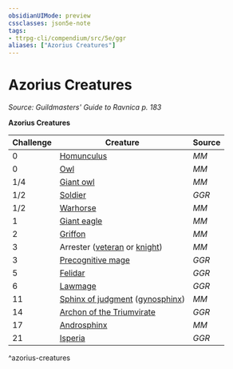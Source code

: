 ```yaml
---
obsidianUIMode: preview
cssclasses: json5e-note
tags:
- ttrpg-cli/compendium/src/5e/ggr
aliases: ["Azorius Creatures"]
---
```

# Azorius Creatures
*Source: Guildmasters' Guide to Ravnica p. 183* 

**Azorius Creatures**

| Challenge | Creature | Source |
|-----------|----------|--------|
| 0 | [Homunculus](3-Mechanics/CLI/bestiary/construct/homunculus.md) | *MM* |
| 0 | [Owl](3-Mechanics/CLI/bestiary/beast/owl.md) | *MM* |
| 1/4 | [Giant owl](3-Mechanics/CLI/bestiary/beast/giant-owl.md) | *MM* |
| 1/2 | [Soldier](3-Mechanics/CLI/bestiary/humanoid/soldier-ggr.md) | *GGR* |
| 1/2 | [Warhorse](3-Mechanics/CLI/bestiary/beast/warhorse.md) | *MM* |
| 1 | [Giant eagle](3-Mechanics/CLI/bestiary/beast/giant-eagle.md) | *MM* |
| 2 | [Griffon](3-Mechanics/CLI/bestiary/monstrosity/griffon.md) | *MM* |
| 3 | Arrester ([veteran](3-Mechanics/CLI/bestiary/humanoid/veteran.md) or [knight](3-Mechanics/CLI/bestiary/humanoid/knight.md)) | *MM* |
| 3 | [Precognitive mage](3-Mechanics/CLI/bestiary/humanoid/precognitive-mage-ggr.md) | *GGR* |
| 5 | [Felidar](3-Mechanics/CLI/bestiary/celestial/felidar-ggr.md) | *GGR* |
| 6 | [Lawmage](3-Mechanics/CLI/bestiary/humanoid/lawmage-ggr.md) | *GGR* |
| 11 | [Sphinx of judgment](3-Mechanics/CLI/bestiary/monstrosity/sphinx-of-judgment-ggr.md) ([gynosphinx](3-Mechanics/CLI/bestiary/monstrosity/gynosphinx.md)) | *MM* |
| 14 | [Archon of the Triumvirate](3-Mechanics/CLI/bestiary/celestial/archon-of-the-triumvirate-ggr.md) | *GGR* |
| 17 | [Androsphinx](3-Mechanics/CLI/bestiary/monstrosity/androsphinx.md) | *MM* |
| 21 | [Isperia](3-Mechanics/CLI/bestiary/npc/isperia-ggr.md) | *GGR* |
^azorius-creatures